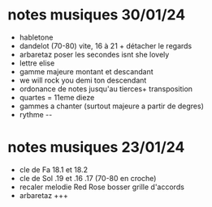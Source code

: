 # notes musiques 30/01/24
- habletone
- dandelot (70-80) vite, 16 à 21 + détacher le regards
- arbaretaz poser les secondes isnt she lovely
- lettre elise 
- gamme majeure montant et descandant
- we will rock you demi ton descendant
- ordonance de notes jusqu'au tierces+ transposition
- quartes = 11eme dieze
- gammes a chanter (surtout majeure a partir de degres)
- rythme --

# notes musiques 23/01/24
- cle de Fa 18.1 et 18.2
- cle de Sol .19 et .16 .17 (70-80 en croche) 
- recaler melodie Red Rose bosser grille d'accords
- arbaretaz +++